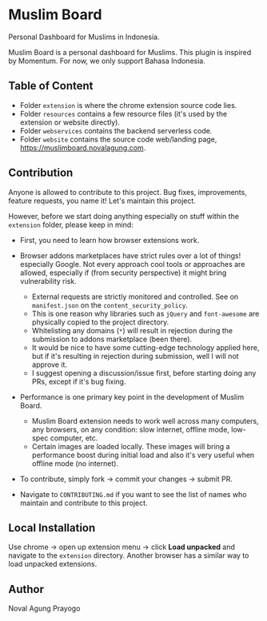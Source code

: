# Muslim Board

Personal Dashboard for Muslims in Indonesia.

Muslim Board is a personal dashboard for Muslims. This plugin is inspired by Momentum. For now, we only support Bahasa Indonesia.

## Table of Content

- Folder `extension` is where the chrome extension source code lies.
- Folder `resources` contains a few resource files (it's used by the extension or website directly).
- Folder `webservices` contains the backend serverless code.
- Folder `website` contains the source code web/landing page, https://muslimboard.novalagung.com.

## Contribution

Anyone is allowed to contribute to this project. Bug fixes, improvements, feature requests, you name it! Let's maintain this project.

However, before we start doing anything especially on stuff within the `extension` folder, please keep in mind:

- First, you need to learn how browser extensions work.
- Browser addons marketplaces have strict rules over a lot of things! especially Google. Not every approach cool tools or approaches are allowed, especially if (from security perspective) it might bring vulnerability risk.

    - External requests are strictly monitored and controlled. See on `manifest.json` on the `content_security_policy`.
    - This is one reason why libraries such as `jQuery` and `font-awesome` are physically copied to the project directory.
    - Whitelisting any domains (`*`) will result in rejection during the submission to addons marketplace (been there).
    - It would be nice to have some cutting-edge technology applied here, but if it's resulting in rejection during submission, well I will not approve it.
    - I suggest opening a discussion/issue first, before starting doing any PRs, except if it's bug fixing.

- Performance is one primary key point in the development of Muslim Board.

    - Muslim Board extension needs to work well across many computers, any browsers, on any condition: slow internet, offline mode, low-spec computer, etc.
    - Certain images are loaded locally. These images will bring a performance boost during initial load and also it's very useful when offline mode (no internet).

- To contribute, simply fork → commit your changes → submit PR.
- Navigate to `CONTRIBUTING.md` if you want to see the list of names who maintain and contribute to this project.

## Local Installation

Use chrome → open up extension menu → click **Load unpacked** and navigate to the `extension` directory. Another browser has a similar way to load unpacked extensions.

## Author

Noval Agung Prayogo
